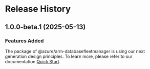 # Release History
    
## 1.0.0-beta.1 (2025-05-13)

### Features Added

The package of @azure/arm-databasefleetmanager is using our next generation design principles. To learn more, please refer to our documentation [Quick Start](https://aka.ms/azsdk/js/mgmt/quickstart).
